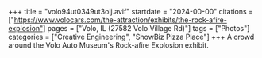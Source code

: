 +++
title = "volo94ut0349ut3oij.avif"
startdate = "2024-00-00"
citations = ["https://www.volocars.com/the-attraction/exhibits/the-rock-afire-explosion"]
pages = ["Volo, IL (27582 Volo Village Rd)"]
tags = ["Photos"]
categories = ["Creative Engineering", "ShowBiz Pizza Place"]
+++
A crowd around the Volo Auto Museum's Rock-afire Explosion exhibit.
